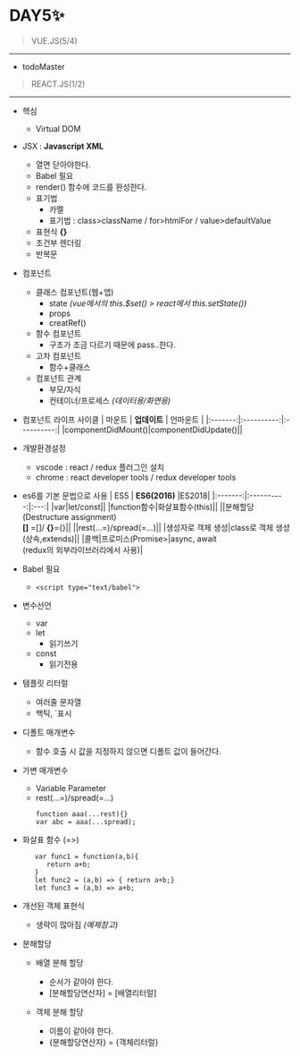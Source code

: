 # DAY5✨

> VUE.JS(5/4)
 ---
 * todoMaster

> REACT.JS(1/2)
 --- 

 * 핵심
    - Virtual DOM

 * JSX : **Javascript XML**
    - 열면 닫아야한다.
    - Babel 필요
    - render() 함수에 코드를 완성한다. 
    - 표기법
      + 카멜
      + 표기법 : class>className / for>htmlFor / value>defaultValue
    - 표현식 **{}**
    - 조건부 렌더링
    - 반복문

 * 컴포넌트
    - 클래스 컴포넌트(웹+앱)
       + state *(vue에서의 this.$set() >  react에서 this.setState())*
       + props
       + creatRef()
    - 함수 컴포넌트
       + 구조가 조금 다르기 때문에 pass..한다.
    - 고차 컴포넌트
       + 함수+클래스
    - 컴포넌트 관계
       + 부모/자식
       + 컨테이너/프로세스 *(데이터용/화면용)*

 * 컴포넌트 라이프 사이클
   | 마운트 | **업데이트** | 언마운트 |
   |:-------:|:----------:|:----------:|
   |componentDidMount()|componentDidUpdate()||
   

 * 개발환경설정
   - vscode : react / redux 플러그인 설치
   - chrome : react developer tools / redux developer tools
   
 * es6를 기본 문법으로 사용
    | ES5 | **ES6(2016)** |ES2018|
   |:-------:|:----------:|:---:|
   |var|let/const||
   |function함수|화살표함수(this)||
   ||분해할당<br>(Destructure assignment)<br>**[]** =[]/ **{}**={}||
   ||rest(...=)/spread(=...)||
   |생성자로 객체 생성|class로 객체 생성<br>(상속,extends)||
   |콜백|프로미스(Promise>|async, await<br>(redux의 외부라이브러리에서 사용)|

 * Babel 필요
    - ```<script type="text/babel">```

 * 변수선언
    - var
    - let
      + 읽기쓰기
    - const
      + 읽기전용

 * 템플릿 리터럴
    - 여러줄 문자열
    - 백틱, `표시

 * 디폴트 매개변수
    - 함수 호출 시 값을 지정하지 않으면 디폴트 값이 들어간다.

 * 가변 매개변수
    - Variable Parameter
    - rest(...=)/spread(=...)
      ```
      function aaa(...rest){}
      var abc = aaa(...spread);
      ```

   
 * 화살표 함수 (=>)
   ```
      var func1 = function(a,b){
         return a+b;
      }
      let func2 = (a,b) => { return a+b;}
      let func3 = (a,b) => a+b;
   ```

 * 개선된 객체 표현식
    - 생략이 많아짐 *(예제참고)*

 * 분해할당
    - 배열 분해 할당 
      + 순서가 같아야 한다.
      + [분해할당연산자] = [배열리터럴] 

    - 객체 분해 할당
      + 이름이 같아야 한다.
      + {분해할당연산자} = {객체리터럴} 
   
